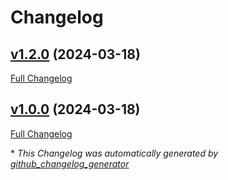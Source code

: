 # Changelog

## [v1.2.0](https://github.com/nasa-pds-engineering-node/registry-moppers/tree/v1.2.0) (2024-03-18)

[Full Changelog](https://github.com/nasa-pds-engineering-node/registry-moppers/compare/v1.0.0...v1.2.0)

## [v1.0.0](https://github.com/nasa-pds-engineering-node/registry-moppers/tree/v1.0.0) (2024-03-18)

[Full Changelog](https://github.com/nasa-pds-engineering-node/registry-moppers/compare/3fabe85a65d26f2509c830d02c2b5f09a2793cf7...v1.0.0)



\* *This Changelog was automatically generated by [github_changelog_generator](https://github.com/github-changelog-generator/github-changelog-generator)*
